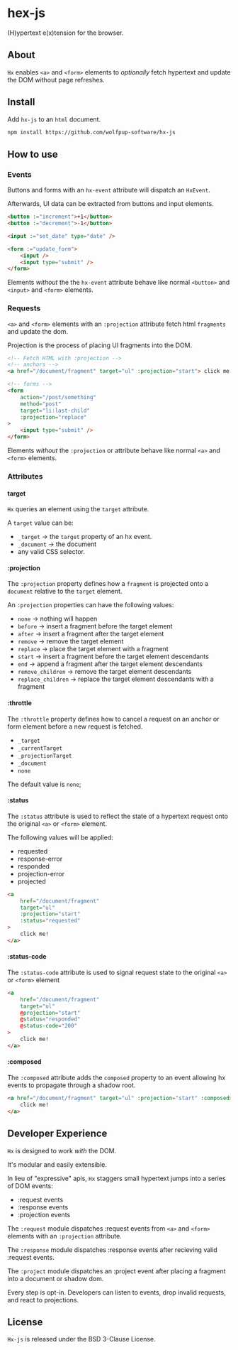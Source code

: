 # hex-js

(H)ypertext e(x)tension for the browser.

## About

`Hx` enables `<a>` and `<form>` elements to _optionally_ fetch hypertext and update the DOM without page refreshes.

## Install

Add `hx-js` to an `html` document.

```html
npm install https://github.com/wolfpup-software/hx-js
```

## How to use

### Events

Buttons and forms with an `hx-event` attribute will dispatch an `HxEvent`.

Afterwards, UI data can be extracted from buttons and input elements.

```html
<button :="increment">+1</button>
<button :="decrement">-1</button>

<input :="set_date" type="date" />

<form :="update_form">
	<input />
	<input type="submit" />
</form>
```

Elements _without_ the the `hx-event` attribute behave like normal `<button>` and `<input>` and `<form>` elements.

### Requests

`<a>` and `<form>` elements with an `:projection` attribute fetch html `fragments` and update the dom.

Projection is the process of placing UI fragments into the DOM.

```html
<!-- Fetch HTML with :projection -->
<!-- anchors -->
<a href="/document/fragment" target="ul" :projection="start"> click me! </a>

<!-- forms -->
<form
	action="/post/something"
	method="post"
	target="li:last-child"
	:projection="replace"
>
	<input type="submit" />
</form>
```

Elements _without_ the `:projection` or attribute behave like normal `<a>` and `<form>` elements.

### Attributes

#### target

`Hx` queries an element using the `target` attribute.

A `target` value can be:

- `_target` -> the `target` property of an hx event.
- `_document` -> the document
- any valid CSS selector.

#### :projection

The `:projection` property defines how a `fragment` is projected onto a `document` relative to the `target` element.

An `:projection` properties can have the following values:

- `none` -> nothing will happen
- `before` -> insert a fragment before the target element
- `after` -> insert a fragment after the target element
- `remove` -> remove the target element
- `replace` -> place the target element with a fragment
- `start` -> insert a fragment before the target element descendants
- `end` -> append a fragment after the target element descendants
- `remove_children` -> remove the target element descendants
- `replace_children` -> replace the target element descendants with a fragment

#### :throttle

The `:throttle` property defines how to cancel a request on an anchor or form element before a new request is fetched.

- `_target`
- `_currentTarget`
- `_projectionTarget`
- `_document`
- `none`

The default value is `none`;

#### :status

The `:status` attribute is used to reflect the state of a hypertext request onto the original `<a>` or `<form>` element.

The following values will be applied:

- requested
- response-error
- responded
- projection-error
- projected

```html
<a
	href="/document/fragment"
	target="ul"
	:projection="start"
	:status="requested"
>
	click me!
</a>
```

#### :status-code

The `:status-code` attribute is used to signal request state to the original `<a>` or `<form>` element

```html
<a
	href="/document/fragment"
	target="ul"
	@projection="start"
	@status="responded"
	@status-code="200"
>
	click me!
</a>
```

#### :composed

The `:composed` attribute adds the `composed` property to an event allowing hx events to propagate through a shadow root.

```html
<a href="/document/fragment" target="ul" :projection="start" :composed>
	click me!
</a>
```

## Developer Experience

`Hx` is designed to work _with_ the DOM.

It's modular and easily extensible.

In lieu of "expressive" apis, `Hx` staggers small hypertext jumps into a series of DOM events:

- :request events
- :response events
- :projection events

The `:request` module dispatches :request events from `<a>` and `<form>` elements with an `:projection` attribute.

The `:response` module dispatches :response events after recieving valid :request events.

The `:project` module dispatches an :project event after placing a fragment into a document or shadow dom.

Every step is opt-in. Developers can listen to events, drop invalid requests, and react to projections.

## License

`Hx-js` is released under the BSD 3-Clause License.
